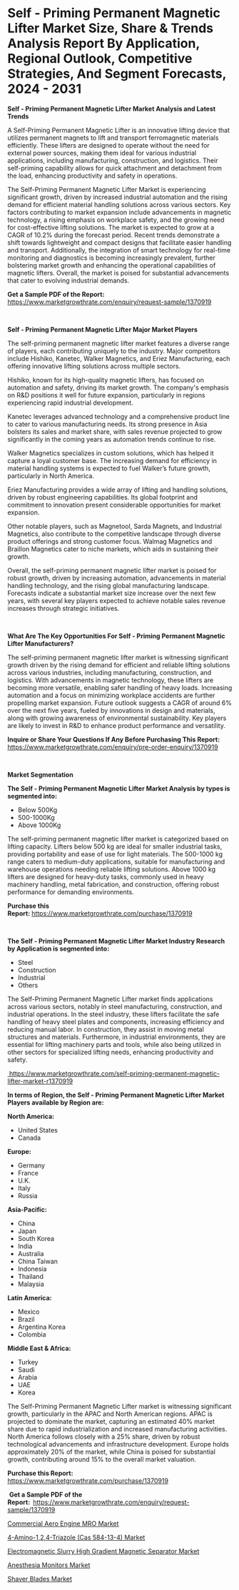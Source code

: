 <p><h1>Self - Priming Permanent Magnetic Lifter Market Size, Share & Trends Analysis Report By Application, Regional Outlook, Competitive Strategies, And Segment Forecasts, 2024 - 2031</h1></p><p><strong>Self - Priming Permanent Magnetic Lifter Market Analysis and Latest Trends</strong></p>
<p><p>A Self-Priming Permanent Magnetic Lifter is an innovative lifting device that utilizes permanent magnets to lift and transport ferromagnetic materials efficiently. These lifters are designed to operate without the need for external power sources, making them ideal for various industrial applications, including manufacturing, construction, and logistics. Their self-priming capability allows for quick attachment and detachment from the load, enhancing productivity and safety in operations.</p><p>The Self-Priming Permanent Magnetic Lifter Market is experiencing significant growth, driven by increased industrial automation and the rising demand for efficient material handling solutions across various sectors. Key factors contributing to market expansion include advancements in magnetic technology, a rising emphasis on workplace safety, and the growing need for cost-effective lifting solutions. The market is expected to grow at a CAGR of 10.2% during the forecast period. Recent trends demonstrate a shift towards lightweight and compact designs that facilitate easier handling and transport. Additionally, the integration of smart technology for real-time monitoring and diagnostics is becoming increasingly prevalent, further bolstering market growth and enhancing the operational capabilities of magnetic lifters. Overall, the market is poised for substantial advancements that cater to evolving industrial demands.</p></p>
<p><strong>Get a Sample PDF of the Report:&nbsp;</strong> <a href="https://www.marketgrowthrate.com/enquiry/request-sample/1370919">https://www.marketgrowthrate.com/enquiry/request-sample/1370919</a></p>
<p>&nbsp;</p>
<p><strong>Self - Priming Permanent Magnetic Lifter Major Market Players</strong></p>
<p><p>The self-priming permanent magnetic lifter market features a diverse range of players, each contributing uniquely to the industry. Major competitors include Hishiko, Kanetec, Walker Magnetics, and Eriez Manufacturing, each offering innovative lifting solutions across multiple sectors.</p><p>Hishiko, known for its high-quality magnetic lifters, has focused on automation and safety, driving its market growth. The company's emphasis on R&D positions it well for future expansion, particularly in regions experiencing rapid industrial development.</p><p>Kanetec leverages advanced technology and a comprehensive product line to cater to various manufacturing needs. Its strong presence in Asia bolsters its sales and market share, with sales revenue projected to grow significantly in the coming years as automation trends continue to rise.</p><p>Walker Magnetics specializes in custom solutions, which has helped it capture a loyal customer base. The increasing demand for efficiency in material handling systems is expected to fuel Walker’s future growth, particularly in North America.</p><p>Eriez Manufacturing provides a wide array of lifting and handling solutions, driven by robust engineering capabilities. Its global footprint and commitment to innovation present considerable opportunities for market expansion.</p><p>Other notable players, such as Magnetool, Sarda Magnets, and Industrial Magnetics, also contribute to the competitive landscape through diverse product offerings and strong customer focus. Walmag Magnetics and Braillon Magnetics cater to niche markets, which aids in sustaining their growth.</p><p>Overall, the self-priming permanent magnetic lifter market is poised for robust growth, driven by increasing automation, advancements in material handling technology, and the rising global manufacturing landscape. Forecasts indicate a substantial market size increase over the next few years, with several key players expected to achieve notable sales revenue increases through strategic initiatives.</p></p>
<p>&nbsp;</p>
<p><strong>What Are The Key Opportunities For Self - Priming Permanent Magnetic Lifter Manufacturers?</strong></p>
<p><p>The self-priming permanent magnetic lifter market is witnessing significant growth driven by the rising demand for efficient and reliable lifting solutions across various industries, including manufacturing, construction, and logistics. With advancements in magnetic technology, these lifters are becoming more versatile, enabling safer handling of heavy loads. Increasing automation and a focus on minimizing workplace accidents are further propelling market expansion. Future outlook suggests a CAGR of around 6% over the next five years, fueled by innovations in design and materials, along with growing awareness of environmental sustainability. Key players are likely to invest in R&D to enhance product performance and versatility.</p></p>
<p><strong>Inquire or Share Your Questions If Any Before Purchasing This Report:</strong> <a href="https://www.marketgrowthrate.com/enquiry/pre-order-enquiry/1370919">https://www.marketgrowthrate.com/enquiry/pre-order-enquiry/1370919</a></p>
<p>&nbsp;</p>
<p><strong>Market Segmentation</strong></p>
<p><strong>The Self - Priming Permanent Magnetic Lifter Market Analysis by types is segmented into:</strong></p>
<p><ul><li>Below 500Kg</li><li>500-1000Kg</li><li>Above 1000Kg</li></ul></p>
<p><p>The self-priming permanent magnetic lifter market is categorized based on lifting capacity. Lifters below 500 kg are ideal for smaller industrial tasks, providing portability and ease of use for light materials. The 500-1000 kg range caters to medium-duty applications, suitable for manufacturing and warehouse operations needing reliable lifting solutions. Above 1000 kg lifters are designed for heavy-duty tasks, commonly used in heavy machinery handling, metal fabrication, and construction, offering robust performance for demanding environments.</p></p>
<p><strong>Purchase this Report:&nbsp;</strong><a href="https://www.marketgrowthrate.com/purchase/1370919">https://www.marketgrowthrate.com/purchase/1370919</a></p>
<p>&nbsp;</p>
<p><strong>The Self - Priming Permanent Magnetic Lifter Market Industry Research by Application is segmented into:</strong></p>
<p><ul><li>Steel</li><li>Construction</li><li>Industrial</li><li>Others</li></ul></p>
<p><p>The Self-Priming Permanent Magnetic Lifter market finds applications across various sectors, notably in steel manufacturing, construction, and industrial operations. In the steel industry, these lifters facilitate the safe handling of heavy steel plates and components, increasing efficiency and reducing manual labor. In construction, they assist in moving metal structures and materials. Furthermore, in industrial environments, they are essential for lifting machinery parts and tools, while also being utilized in other sectors for specialized lifting needs, enhancing productivity and safety.</p></p>
<p><a href="https://www.marketgrowthrate.com/self-priming-permanent-magnetic-lifter-market-r1370919">&nbsp;https://www.marketgrowthrate.com/self-priming-permanent-magnetic-lifter-market-r1370919</a></p>
<p><strong>In terms of Region, the Self - Priming Permanent Magnetic Lifter Market Players available by Region are:</strong></p>
<p>
    <p> <strong> North America: </strong>
        <ul>
            <li>United States</li>
            <li>Canada</li>
        </ul>
        </p> 
    <p> <strong> Europe: </strong>
        <ul>
            <li>Germany</li>
            <li>France</li>
            <li>U.K.</li>
            <li>Italy</li>
            <li>Russia</li>
        </ul>
        </p> 
    <p> <strong> Asia-Pacific: </strong>
        <ul>
            <li>China</li>
            <li>Japan</li>
            <li>South Korea</li>
            <li>India</li>
            <li>Australia</li>
            <li>China Taiwan</li>
            <li>Indonesia</li>
            <li>Thailand</li>
            <li>Malaysia</li>
        </ul>
        </p> 
    <p> <strong> Latin America: </strong>
        <ul>
            <li>Mexico</li>
            <li>Brazil</li>
            <li>Argentina Korea</li>
            <li>Colombia</li>
        </ul>
        </p> 
    <p> <strong> Middle East & Africa: </strong>
        <ul>
            <li>Turkey</li>
            <li>Saudi</li>
            <li>Arabia</li>
            <li>UAE</li>
            <li>Korea</li>
        </ul>
    </p>
    </p>
<p><p>The Self-Priming Permanent Magnetic Lifter market is witnessing significant growth, particularly in the APAC and North American regions. APAC is projected to dominate the market, capturing an estimated 40% market share due to rapid industrialization and increased manufacturing activities. North America follows closely with a 25% share, driven by robust technological advancements and infrastructure development. Europe holds approximately 20% of the market, while China is poised for substantial growth, contributing around 15% to the overall market valuation.</p></p>
<p><strong>Purchase this Report: </strong><a href="https://www.marketgrowthrate.com/purchase/1370919">https://www.marketgrowthrate.com/purchase/1370919</a></p>
<p>&nbsp;<strong>Get a Sample PDF of the Report:&nbsp;&nbsp;</strong><a href="https://www.marketgrowthrate.com/enquiry/request-sample/1370919">https://www.marketgrowthrate.com/enquiry/request-sample/1370919</a></p>
<p><strong></strong></p>
<p><p><a href="https://medium.com/@zlpjbqkb72/commercial-aero-engine-mro-market-emerging-trends-and-future-prospects-for-period-from-2024-to-2031-82c18b4352cd">Commercial Aero Engine MRO Market</a></p><p><a href="https://issuu.com/reportprime-2/docs/4-amino-124-triazole-cas-584-13-4-m_460f2575e56da2">4-Amino-1,2,4-Triazole (Cas 584-13-4) Market</a></p><p><a href="https://github.com/gulaimolin/Market-Research-Report-List-6/blob/main/electromagnetic-slurry-high-gradient-magnetic-separator-market.md">Electromagnetic Slurry High Gradient Magnetic Separator Market</a></p><p><a href="https://www.linkedin.com/pulse/how-anesthesia-monitors-market-evolve-growth-analysis-wfkec">Anesthesia Monitors Market</a></p><p><a href="https://www.linkedin.com/pulse/shaver-blades-industry-sector-new-technologies-market-ogmmc">Shaver Blades Market</a></p></p>